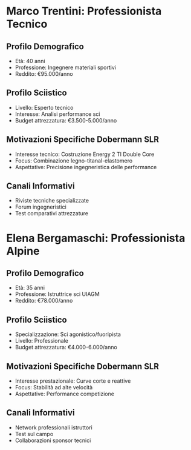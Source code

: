 # Marco Trentini: Professionista Tecnico

## Profilo Demografico
- Età: 40 anni
- Professione: Ingegnere materiali sportivi
- Reddito: €95.000/anno

## Profilo Sciistico
- Livello: Esperto tecnico
- Interesse: Analisi performance sci
- Budget attrezzatura: €3.500-5.000/anno

## Motivazioni Specifiche Dobermann SLR
- Interesse tecnico: Costruzione Energy 2 TI Double Core
- Focus: Combinazione legno-titanal-elastomero
- Aspettative: Precisione ingegneristica delle performance

## Canali Informativi
- Riviste tecniche specializzate
- Forum ingegneristici
- Test comparativi attrezzature

# Elena Bergamaschi: Professionista Alpine

## Profilo Demografico
- Età: 35 anni
- Professione: Istruttrice sci UIAGM
- Reddito: €78.000/anno

## Profilo Sciistico
- Specializzazione: Sci agonistico/fuoripista
- Livello: Professionale
- Budget attrezzatura: €4.000-6.000/anno

## Motivazioni Specifiche Dobermann SLR
- Interesse prestazionale: Curve corte e reattive
- Focus: Stabilità ad alte velocità
- Aspettative: Performance competizione

## Canali Informativi
- Network professionali istruttori
- Test sul campo
- Collaborazioni sponsor tecnici
